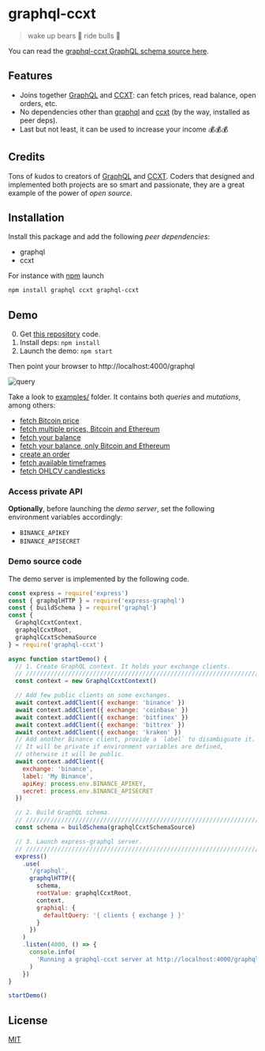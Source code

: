 # graphql-ccxt

> wake up bears 🐻 ride bulls 🐂

You can read the [graphql-ccxt GraphQL schema source here](https://github.com/fibo/graphql-ccxt/blob/main/src/graphql/schema.graphql).

## Features

- Joins together [GraphQL] and [CCXT]: can fetch prices, read balance, open orders, etc.
- No dependencies other than [graphql](https://www.npmjs.com/package/graphql) and [ccxt](https://www.npmjs.com/package/ccxt) (by the way, installed as peer deps).
- Last but not least, it can be used to increase your income 💰💰💰

## Credits

Tons of kudos to creators of [GraphQL] and [CCXT]. Coders that designed and implemented both projects are so smart and passionate, they are a great example of the power of _open source_.

## Installation

Install this package and add the following _peer dependencies_:

- graphql
- ccxt

For instance with [npm](https://www.npmjs.com/) launch

```bash
npm install graphql ccxt graphql-ccxt
```

## Demo

0. Get [this repository](https://github.com/fibo/graphql-ccxt) code.
1. Install deps: `npm install`
2. Launch the demo: `npm start`

Then point your browser to http://localhost:4000/graphql

![query](https://github.com/fibo/graphql-ccxt/raw/main/media/query.png)

Take a look to [examples/](https://github.com/fibo/graphql-ccxt/tree/main/examples/) folder.
It contains both _queries_ and _mutations_, among others:

- [fetch Bitcoin price](https://github.com/fibo/graphql-ccxt/blob/main/graphql/ticker_01.graphql)
- [fetch multiple prices, Bitcoin and Ethereum](https://github.com/fibo/graphql-ccxt/blob/main/graphql/tickers_01.graphql)
- [fetch your balance](https://github.com/fibo/graphql-ccxt/blob/main/graphql/balance_01.graphql)
- [fetch your balance, only Bitcoin and Ethereum](https://github.com/fibo/graphql-ccxt/blob/main/graphql/balance_02.graphql)
- [create an order](https://github.com/fibo/graphql-ccxt/blob/main/graphql/createOrder_01.graphql)
- [fetch available timeframes](https://github.com/fibo/graphql-ccxt/blob/main/graphql/timeframes_01.graphql)
- [fetch OHLCV candlesticks](https://github.com/fibo/graphql-ccxt/blob/main/graphql/candles_01.graphql)

### Access private API

**Optionally**, before launching the _demo server_, set the following environment variables accordingly:

- `BINANCE_APIKEY`
- `BINANCE_APISECRET`

### Demo source code

The demo server is implemented by the following code.

```javascript
const express = require('express')
const { graphqlHTTP } = require('express-graphql')
const { buildSchema } = require('graphql')
const {
  GraphqlCcxtContext,
  graphqlCcxtRoot,
  graphqlCcxtSchemaSource
} = require('graphql-ccxt')

async function startDemo() {
  // 1. Create GraphQL context. It holds your exchange clients.
  // //////////////////////////////////////////////////////////////////////////
  const context = new GraphqlCcxtContext()

  // Add few public clients on some exchanges.
  await context.addClient({ exchange: 'binance' })
  await context.addClient({ exchange: 'coinbase' })
  await context.addClient({ exchange: 'bitfinex' })
  await context.addClient({ exchange: 'bittrex' })
  await context.addClient({ exchange: 'kraken' })
  // Add another Binance client, provide a `label` to disambiguate it.
  // It will be private if environment variables are defined,
  // otherwise it will be public.
  await context.addClient({
    exchange: 'binance',
    label: 'My Binance',
    apiKey: process.env.BINANCE_APIKEY,
    secret: process.env.BINANCE_APISECRET
  })

  // 2. Build GraphQL schema.
  // //////////////////////////////////////////////////////////////////////////
  const schema = buildSchema(graphqlCcxtSchemaSource)

  // 3. Launch express-graphql server.
  // //////////////////////////////////////////////////////////////////////////
  express()
    .use(
      '/graphql',
      graphqlHTTP({
        schema,
        rootValue: graphqlCcxtRoot,
        context,
        graphiql: {
          defaultQuery: '{ clients { exchange } }'
        }
      })
    )
    .listen(4000, () => {
      console.info(
        'Running a graphql-ccxt server at http://localhost:4000/graphql'
      )
    })
}

startDemo()
```

## License

[MIT](http://g14n.info/mit-license)

[graphql]: https://graphql.org
[ccxt]: http://ccxt.trade
